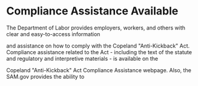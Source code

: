 # Compliance Assistance Available

The Department of Labor provides employers, workers, and others with clear and easy-to-access information

and assistance on how to comply with the Copeland "Anti-Kickback" Act. Compliance assistance related to the Act - including the text of the statute and regulatory and interpretive materials - is available on the

Copeland "Anti-Kickback" Act Compliance Assistance webpage. Also, the SAM.gov provides the ability to